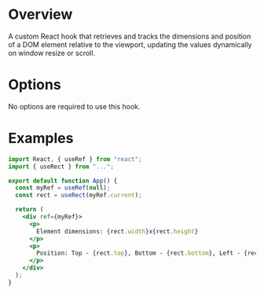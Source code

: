 # Overview

A custom React hook that retrieves and tracks the dimensions and position of a DOM element relative to the viewport, updating the values dynamically on window resize or scroll.

# Options

No options are required to use this hook.

# Examples

```jsx
import React, { useRef } from "react";
import { useRect } from "...";

export default function App() {
  const myRef = useRef(null);
  const rect = useRect(myRef.current);

  return (
    <div ref={myRef}>
      <p>
        Element dimensions: {rect.width}x{rect.height}
      </p>
      <p>
        Position: Top - {rect.top}, Bottom - {rect.bottom}, Left - {rect.left}, Right - {rect.right}
      </p>
    </div>
  );
}
```
